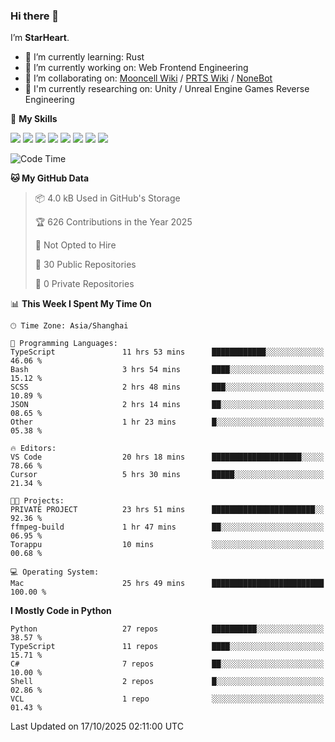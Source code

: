 ### Hi there 👋

I’m **StarHeart**.

- 🌱 I’m currently learning: Rust
- 🔭 I’m currently working on: Web Frontend Engineering
- 👯 I’m collaborating on: [Mooncell Wiki](https://fgo.wiki/) / [PRTS Wiki](http://prts.wiki/) / [NoneBot](https://github.com/nonebot)
- 🔬 I'm currently researching on: Unity / Unreal Engine Games Reverse Engineering

🌟 **My Skills**

![](https://img.shields.io/badge/-Python-3e74a2?style=flat-square&logo=Python&logoColor=fff)
![](https://img.shields.io/badge/-Node.js-339933?style=flat-square&logo=node.js&logoColor=fff)
![](https://img.shields.io/badge/-Vue-4fc08d?style=flat-square&logo=vue.js&logoColor=fff)
![](https://img.shields.io/badge/-React-2d98ce?style=flat-square&logo=React&logoColor=fff)
![](https://img.shields.io/badge/-TypeScript-3178C6?style=flat-square&logo=TypeScript&logoColor=fff)
![](https://img.shields.io/badge/-Docker-2496ED?style=flat-square&logo=Docker&logoColor=fff)
![](https://img.shields.io/badge/-Linux-000000?style=flat-square&logo=Linux&logoColor=fff)
![](https://img.shields.io/badge/-Dotnet-512bd4?style=flat-square&logo=.net&logoColor=fff)

<!--START_SECTION:waka-->
![Code Time](http://img.shields.io/badge/Code%20Time-1%2C824%20hrs%2033%20mins-blue)

**🐱 My GitHub Data** 

> 📦 4.0 kB Used in GitHub's Storage 
 > 
> 🏆 626 Contributions in the Year 2025
 > 
> 🚫 Not Opted to Hire
 > 
> 📜 30 Public Repositories 
 > 
> 🔑 0 Private Repositories 
 > 
📊 **This Week I Spent My Time On** 

```text
🕑︎ Time Zone: Asia/Shanghai

💬 Programming Languages: 
TypeScript               11 hrs 53 mins      ████████████░░░░░░░░░░░░░   46.06 % 
Bash                     3 hrs 54 mins       ████░░░░░░░░░░░░░░░░░░░░░   15.12 % 
SCSS                     2 hrs 48 mins       ███░░░░░░░░░░░░░░░░░░░░░░   10.89 % 
JSON                     2 hrs 14 mins       ██░░░░░░░░░░░░░░░░░░░░░░░   08.65 % 
Other                    1 hr 23 mins        █░░░░░░░░░░░░░░░░░░░░░░░░   05.38 % 

🔥 Editors: 
VS Code                  20 hrs 18 mins      ████████████████████░░░░░   78.66 % 
Cursor                   5 hrs 30 mins       █████░░░░░░░░░░░░░░░░░░░░   21.34 % 

🐱‍💻 Projects: 
PRIVATE PROJECT          23 hrs 51 mins      ███████████████████████░░   92.36 % 
ffmpeg-build             1 hr 47 mins        ██░░░░░░░░░░░░░░░░░░░░░░░   06.95 % 
Torappu                  10 mins             ░░░░░░░░░░░░░░░░░░░░░░░░░   00.68 % 

💻 Operating System: 
Mac                      25 hrs 49 mins      █████████████████████████   100.00 % 
```

**I Mostly Code in Python** 

```text
Python                   27 repos            ██████████░░░░░░░░░░░░░░░   38.57 % 
TypeScript               11 repos            ████░░░░░░░░░░░░░░░░░░░░░   15.71 % 
C#                       7 repos             ██░░░░░░░░░░░░░░░░░░░░░░░   10.00 % 
Shell                    2 repos             █░░░░░░░░░░░░░░░░░░░░░░░░   02.86 % 
VCL                      1 repo              ░░░░░░░░░░░░░░░░░░░░░░░░░   01.43 % 
```




 Last Updated on 17/10/2025 02:11:00 UTC
<!--END_SECTION:waka-->

